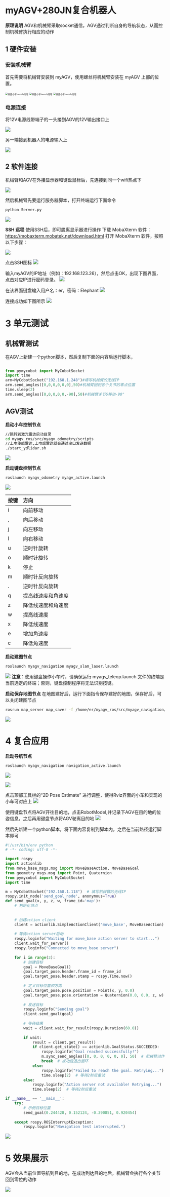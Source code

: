 # myAGV+280JN复合机器人
**原理说明**
AGV和机械臂采取socket通信，AGV通过判断自身的导航状态，从而控制机械臂执行相应的动作

## 1 硬件安装


### 安装机械臂

首先需要将机械臂安装到 myAGV，使用螺丝将机械臂安装在 myAGV 上部的位置。

<img src="../resources/7-ExamplesRobotsUsing/jn.png" alt="开启小车launch终端" style="zoom: 50%;" />

<img src="../resources/7-ExamplesRobotsUsing/jn2.jpg" alt="开启小车launch终端" style="zoom: 50%;" />

<img src="../resources/7-ExamplesRobotsUsing/jn3.jpg" alt="开启小车launch终端" style="zoom: 50%;" />




### 电源连接

将12V电源线带端子的一头接到AGV的12V输出接口上

![](../resources/7-ExamplesRobotsUsing/12v.png)

另一端接到机器人的电源输入上

![](../resources/7-ExamplesRobotsUsing/jn4.jpg)

## 2 软件连接

机械臂和AGV在外接显示器和键盘鼠标后，先连接到同一个wifi热点下

![](../resources/7-ExamplesRobotsUsing/wifi.png)

然后机械臂先要运行服务器脚本，打开终端运行下面命令

```bash
python Server.py
```
![](../resources/7-ExamplesRobotsUsing/server.jpg)

**SSH 远程**
使用SSH后，即可脱离显示器进行操作
下载 MobaXterm 软件：https://mobaxterm.mobatek.net/download.html
打开 MobaXterm 软件，按照以下步骤：

![](../resources/7-ExamplesRobotsUsing/ssh1.png)

点击SSH图标
![](../resources/7-ExamplesRobotsUsing/ssh2.png)

输入myAGV的IP地址（例如：192.168.123.26），然后点击OK，出现下图界面，点击对应IP进行密码登录。
![](../resources/7-ExamplesRobotsUsing/ssh3.png)

在该界面键盘输入用户名：er，密码：Elephant
![](../resources/7-ExamplesRobotsUsing/ssh4.png)

连接成功如下图所示
![](../resources/7-ExamplesRobotsUsing/ssh5.png)


# 3 单元测试

## 机械臂测试
在AGV上新建一个python脚本，然后复制下面的内容后运行脚本， 
```python

from pymycobot import MyCobotSocket
import time
arm=MyCobotSocket("192.168.1.248")#填写机械臂的无线IP
arm.send_angles([0,0,0,0,0,0],50)#机械臂回到各个关节的零点位置
time.sleep(2)
arm.send_angles([0,0,0,0,0,-90],50)#机械臂关节6移动-90°
```

## AGV测试
**启动小车控制节点**
```bash
//跳转到激光雷达启动目录
cd myagv_ros/src/myagv_odometry/scripts
//上电使能雷达,上电后雷达就会通过串口发送数据
./start_ydlidar.sh
```
![](../resources/7-ExamplesRobotsUsing/odom.png)

**启动键盘控制节点**
```bash
roslaunch myagv_odometry myagv_active.launch
```

![](../resources/7-ExamplesRobotsUsing/tele_control.png)

| 按键 | 方向               |
| :--- | :----------------- |
| i    | 向前移动           |
| ,    | 向后移动           |
| j    | 向左移动           |
| l    | 向右移动           |
| u    | 逆时针旋转         |
| o    | 顺时针旋转         |
| k    | 停止               |
| m    | 顺时针反向旋转     |
| .    | 逆时针反向旋转     |
| q    | 提高线速度和角速度 |
| z    | 降低线速度和角速度 |
| w    | 提高线速度         |
| x    | 降低线速度         |
| e    | 增加角速度         |
| c    | 降低角速度         |

**启动建图节点**

```bash
roslaunch myagv_navigation myagv_slam_laser.launch
```
![](../resources/7-ExamplesRobotsUsing/slam.png)
**注意**：使用键盘操作小车时，请确保运行 myagv_teleop.launch 文件的终端是当前选定的终端；否则，键盘控制程序将无法识别按键。

**启动保存地图节点**
在地图建好后，运行下面指令保存建好的地图，保存好后，可以关闭建图节点
```bash
rosrun map_server map_saver -f /home/er/myagv_ros/src/myagv_navigation/map/map
```
![](../resources/7-ExamplesRobotsUsing/map.png)

# 4 复合应用
**启动导航节点**
```bash
roslaunch myagv_navigation navigation_active.launch
```
![](../resources/7-ExamplesRobotsUsing/nav.png)

![](../resources/7-ExamplesRobotsUsing/nav2.png)

点击顶部工具栏的“2D Pose Estimate” 进行调整，使得Rviz界面的小车和实现的小车可对应上
![](../resources/7-ExamplesRobotsUsing/nav3.png)

使用键盘节点将AGV开往目的地，点击RobotModel,并记录下AGV在目的地的位姿信息，之后再用键盘节点将AGV驶离目的地
![](../resources/7-ExamplesRobotsUsing/nav4.png)


然后先新建一个python脚本，将下面内容复制到脚本内，之后在当前路径运行脚本即可
```python
#!/usr/bin/env python
# -*- coding: utf-8 -*-

import rospy
import actionlib
from move_base_msgs.msg import MoveBaseAction, MoveBaseGoal
from geometry_msgs.msg import Point, Quaternion
from pymycobot import MyCobotSocket
import time

m = MyCobotSocket("192.168.1.118")  # 填写机械臂的无线IP
rospy.init_node('send_goal_node', anonymous=True)
def send_goal(x, y, z, w, frame_id='map'):
    # 初始化节点
    
    
    # 创建action client
    client = actionlib.SimpleActionClient('move_base', MoveBaseAction)
    
    # 等待action server启动
    rospy.loginfo("Waiting for move_base action server to start...")
    client.wait_for_server()
    rospy.loginfo("Connected to move_base server")
    
    for i in range(3):
        # 创建目标
        goal = MoveBaseGoal()
        goal.target_pose.header.frame_id = frame_id
        goal.target_pose.header.stamp = rospy.Time.now()
        
        # 定义目标位置和方向
        goal.target_pose.pose.position = Point(x, y, 0.0)
        goal.target_pose.pose.orientation = Quaternion(0.0, 0.0, z, w)
        
        # 发送目标
        rospy.loginfo("Sending goal")
        client.send_goal(goal)
        
        # 等待结果
        wait = client.wait_for_result(rospy.Duration(60.0))
        
        if wait:
            result = client.get_result()
            if client.get_state() == actionlib.GoalStatus.SUCCEEDED:
                rospy.loginfo("Goal reached successfully!")
                m.sync_send_angles([0, 0, 0, 0, 0, 0], 50)  # 机械臂动作
                break  # 成功后退出循环
            else:
                rospy.loginfo("Failed to reach the goal. Retrying...")
                time.sleep(2)  # 等待2秒后重试
        else:
            rospy.loginfo("Action server not available! Retrying...")
            time.sleep(2)  # 等待2秒后重试

if __name__ == '__main__':
    try:
        # 示例目标位置
        send_goal(0.244428, 0.152124, -0.390851, 0.920454)
        
    except rospy.ROSInterruptException:
        rospy.loginfo("Navigation test interrupted.")


```
![](../resources/7-ExamplesRobotsUsing/result.png)

# 5 效果展示
AGV会从当前位置导航到目的地，在成功到达目的地后，机械臂会执行各个关节回到零位的动作

![](../resources/7-ExamplesRobotsUsing/video_jn.gif)

